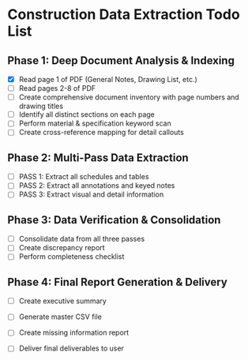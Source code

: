 # Construction Data Extraction Todo List

## Phase 1: Deep Document Analysis & Indexing
- [x] Read page 1 of PDF (General Notes, Drawing List, etc.)
- [ ] Read pages 2-8 of PDF
- [ ] Create comprehensive document inventory with page numbers and drawing titles
- [ ] Identify all distinct sections on each page
- [ ] Perform material & specification keyword scan
- [ ] Create cross-reference mapping for detail callouts

## Phase 2: Multi-Pass Data Extraction
- [ ] PASS 1: Extract all schedules and tables
- [ ] PASS 2: Extract all annotations and keyed notes
- [ ] PASS 3: Extract visual and detail information

## Phase 3: Data Verification & Consolidation
- [ ] Consolidate data from all three passes
- [ ] Create discrepancy report
- [ ] Perform completeness checklist

## Phase 4: Final Report Generation & Delivery
- [ ] Create executive summary
- [ ] Generate master CSV file
- [ ] Create missing information report
- [ ] Deliver final deliverables to user

